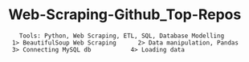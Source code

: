 # Web-Scraping-Github_Top-Repos

       Tools: Python, Web Scraping, ETL, SQL, Database Modelling
     1> BeautifulSoup Web Scraping      2> Data manipulation, Pandas
     3> Connecting MySQL db           4> Loading data
